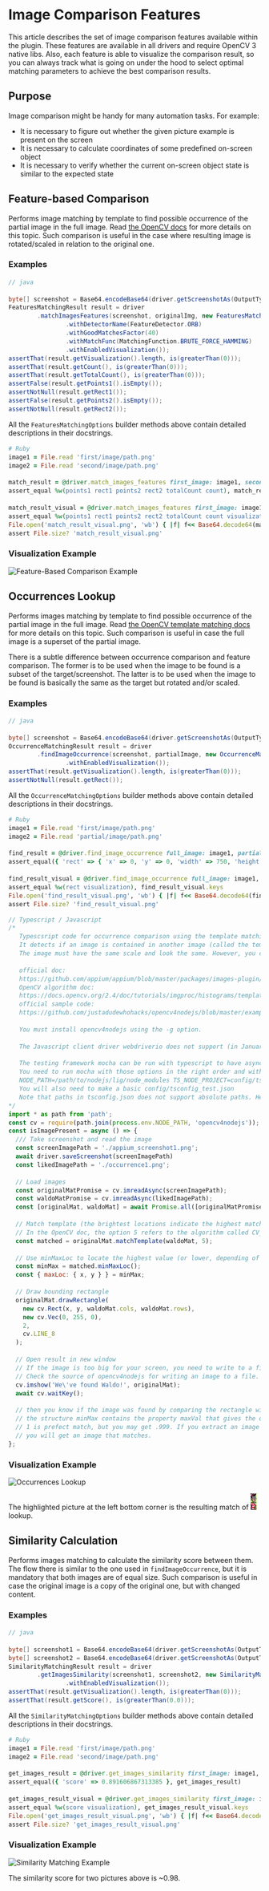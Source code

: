 # Image Comparison Features

This article describes the set of image comparison features available within the plugin. These features are available in all drivers and require OpenCV 3 native libs. Also, each feature is able to visualize the comparison result, so you can always track what is going on under the hood to select optimal matching parameters to achieve the best comparison results.

## Purpose

Image comparison might be handy for many automation tasks. For example:
* It is necessary to figure out whether the given picture example is present on the screen
* It is necessary to calculate coordinates of some predefined on-screen object
* It is necessary to verify whether the current on-screen object state is similar to the expected state

## Feature-based Comparison

Performs image matching by template to find possible occurrence of the partial image in the full image. Read [the OpenCV docs](https://docs.opencv.org/3.0-beta/doc/py_tutorials/py_feature2d/py_matcher/py_matcher.html) for more details on this topic. Such comparison is useful in the case where resulting image is rotated/scaled in relation to the original one.

### Examples

```java
// java

byte[] screenshot = Base64.encodeBase64(driver.getScreenshotAs(OutputType.BYTES));
FeaturesMatchingResult result = driver
        .matchImagesFeatures(screenshot, originalImg, new FeaturesMatchingOptions()
                .withDetectorName(FeatureDetector.ORB)
                .withGoodMatchesFactor(40)
                .withMatchFunc(MatchingFunction.BRUTE_FORCE_HAMMING)
                .withEnabledVisualization());
assertThat(result.getVisualization().length, is(greaterThan(0)));
assertThat(result.getCount(), is(greaterThan(0)));
assertThat(result.getTotalCount(), is(greaterThan(0)));
assertFalse(result.getPoints1().isEmpty());
assertNotNull(result.getRect1());
assertFalse(result.getPoints2().isEmpty());
assertNotNull(result.getRect2());
```

All the `FeaturesMatchingOptions` builder methods above contain detailed descriptions in their docstrings.

```ruby
# Ruby
image1 = File.read 'first/image/path.png'
image2 = File.read 'second/image/path.png'

match_result = @driver.match_images_features first_image: image1, second_image: image2
assert_equal %w(points1 rect1 points2 rect2 totalCount count), match_result.keys

match_result_visual = @driver.match_images_features first_image: image1, second_image: image2, visualize: true
assert_equal %w(points1 rect1 points2 rect2 totalCount count visualization), match_result_visual.keys
File.open('match_result_visual.png', 'wb') { |f| f<< Base64.decode64(match_result_visual['visualization']) }
assert File.size? 'match_result_visual.png'
```

### Visualization Example

![Feature-Based Comparison Example](https://user-images.githubusercontent.com/7767781/38800997-f7408fb8-4168-11e8-93b9-cfe3d51ecf1c.png)


## Occurrences Lookup

Performs images matching by template to find possible occurrence of the partial image in the full image. Read [the OpenCV template matching docs](https://docs.opencv.org/2.4/doc/tutorials/imgproc/histograms/template_matching/template_matching.html) for more details on this topic. Such comparison is useful in case the full image is a superset of the partial image.

There is a subtle difference between occurrence comparison and feature comparison. The former is to be used when the image to be found is a subset of the target/screenshot. The latter is to be used when the image to be found is basically the same as the target but rotated and/or scaled.

### Examples

```java
// java

byte[] screenshot = Base64.encodeBase64(driver.getScreenshotAs(OutputType.BYTES));
OccurrenceMatchingResult result = driver
        .findImageOccurrence(screenshot, partialImage, new OccurrenceMatchingOptions()
                .withEnabledVisualization());
assertThat(result.getVisualization().length, is(greaterThan(0)));
assertNotNull(result.getRect());
```

All the `OccurrenceMatchingOptions` builder methods above contain detailed descriptions in their docstrings.

```ruby
# Ruby
image1 = File.read 'first/image/path.png'
image2 = File.read 'partial/image/path.png'

find_result = @driver.find_image_occurrence full_image: image1, partial_image: image2
assert_equal({ 'rect' => { 'x' => 0, 'y' => 0, 'width' => 750, 'height' => 1334 } }, find_result)

find_result_visual = @driver.find_image_occurrence full_image: image1, partial_image: image2, visualize: true
assert_equal %w(rect visualization), find_result_visual.keys
File.open('find_result_visual.png', 'wb') { |f| f<< Base64.decode64(find_result_visual['visualization']) }
assert File.size? 'find_result_visual.png'
```

```javascript
// Typescript / Javascript
/*
   Typescsript code for occurrence comparison using the template matching algorithm.
   It detects if an image is contained in another image (called the template).
   The image must have the same scale and look the same. However, you can add a scaling transformation beforehand.

   official doc:
   https://github.com/appium/appium/blob/master/packages/images-plugin/docs/image-comparison.md
   OpenCV algorithm doc:
   https://docs.opencv.org/2.4/doc/tutorials/imgproc/histograms/template_matching/template_matching.html
   official sample code:
   https://github.com/justadudewhohacks/opencv4nodejs/blob/master/examples/templateMatching.js

   You must install opencv4nodejs using the -g option.

   The Javascript client driver webdriverio does not support (in January 2020) the "-image" strategy implemented in the Appium server. You will have more power and understanding while using openCV directly. Since the appium server is in Javascript, you can do all it does with opencv in your test suite.

   The testing framework mocha can be run with typescript to have async/await.
   You need to run mocha with those options in the right order and with the associated packages installed:
   NODE_PATH=/path/to/nodejs/lig/node_modules TS_NODE_PROJECT=config/tsconfig_test.json --require ts-node/register --require tsconfig-paths/register
   You will also need to make a basic config/tsconfig_test.json
   Note that paths in tsconfig.json does not support absolute paths. Hence, you cannot move the NODE_PATH there.
*/
import * as path from 'path';
const cv = require(path.join(process.env.NODE_PATH, 'opencv4nodejs'));
const isImagePresent = async () => {
  /// Take screenshot and read the image
  const screenImagePath = './appium_screenshot1.png';
  await driver.saveScreenshot(screenImagePath)
  const likedImagePath = './occurrence1.png';

  // Load images
  const originalMatPromise = cv.imreadAsync(screenImagePath);
  const waldoMatPromise = cv.imreadAsync(likedImagePath);
  const [originalMat, waldoMat] = await Promise.all([originalMatPromise, waldoMatPromise]);

  // Match template (the brightest locations indicate the highest match)
  // In the OpenCV doc, the option 5 refers to the algorithm called CV_TM_CCOEFF_NORMED
  const matched = originalMat.matchTemplate(waldoMat, 5);

  // Use minMaxLoc to locate the highest value (or lower, depending of the type of matching method)
  const minMax = matched.minMaxLoc();
  const { maxLoc: { x, y } } = minMax;

  // Draw bounding rectangle
  originalMat.drawRectangle(
    new cv.Rect(x, y, waldoMat.cols, waldoMat.rows),
    new cv.Vec(0, 255, 0),
    2,
    cv.LINE_8
  );

  // Open result in new window
  // If the image is too big for your screen, you need to write to a file instead.
  // Check the source of opencv4nodejs for writing an image to a file.
  cv.imshow('We\'ve found Waldo!', originalMat);
  await cv.waitKey();

  // then you know if the image was found by comparing the rectangle with a reference rectangle.
  // the structure minMax contains the property maxVal that gives the quality of the match
  // 1 is prefect match, but you may get .999. If you extract an image from the screenshot manually,
  // you will get an image that matches.
};
```

### Visualization Example

![Occurrences Lookup](https://user-images.githubusercontent.com/7767781/40233298-b7decfe4-5aa2-11e8-8c9b-f85f384d2092.png)

The highlighted picture at the left bottom corner is the resulting match of ![Waldo](https://github.com/appium/appium-support/blob/master/test/images/waldo.jpg?raw=true) lookup.

## Similarity Calculation

Performs images matching to calculate the similarity score between them. The flow there is similar to the one used in `findImageOccurrence`, but it is mandatory that both images are of equal size. Such comparison is useful in case the original image is a copy of the original one, but with changed content.

### Examples

```java
// java

byte[] screenshot1 = Base64.encodeBase64(driver.getScreenshotAs(OutputType.BYTES));
byte[] screenshot2 = Base64.encodeBase64(driver.getScreenshotAs(OutputType.BYTES));
SimilarityMatchingResult result = driver
        .getImagesSimilarity(screenshot1, screenshot2, new SimilarityMatchingOptions()
                .withEnabledVisualization());
assertThat(result.getVisualization().length, is(greaterThan(0)));
assertThat(result.getScore(), is(greaterThan(0.0)));
```

All the `SimilarityMatchingOptions` builder methods above contain detailed descriptions in their docstrings.

```ruby
# Ruby
image1 = File.read 'first/image/path.png'
image2 = File.read 'second/image/path.png'

get_images_result = @driver.get_images_similarity first_image: image1, second_image: image2
assert_equal({ 'score' => 0.891606867313385 }, get_images_result)

get_images_result_visual = @driver.get_images_similarity first_image: image1, second_image: image2, visualize: true
assert_equal %w(score visualization), get_images_result_visual.keys
File.open('get_images_result_visual.png', 'wb') { |f| f<< Base64.decode64(get_images_result_visual['visualization']) }
assert File.size? 'get_images_result_visual.png'
```

### Visualization Example

![Similarity Matching Example](https://user-images.githubusercontent.com/7767781/38780635-27198346-40da-11e8-803d-1ec4afd3c3aa.png)

The similarity score for two pictures above is ~0.98.
